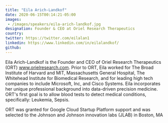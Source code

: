 ```yaml
---
title: "Eila Arich-Landkof"
date: 2020-06-15T00:14:21-05:00
images: 
 - /images/speakers/eila-arich-landkof.jpg
designation: Founder & CEO at Oriel Research Therapeutics
country: 
twitter: https://twitter.com/eilalan1
linkedin: https://www.linkedin.com/in/eilalandkof/
github: 
---
```


Eila Arich-Landkof is the Founder and CEO of Oriel Research Therapeutics (ORT) www.orielresearch.com. Prior to ORT, Eila worked for The Broad Institute of Harvard and MIT, Massachusetts General Hospital, The Whitehead Institute for Biomedical Research, and for leading high tech companies to include Microsoft, Inc, and Cisco Systems. Eila incorporates her unique professional background into data-driven precision medicine. ORT's first goal is to allow blood tests to detect medical conditions, specifically: Leukemia, Sepsis.

ORT was granted for Google Cloud Startup Platform support and was selected to the Johnson and Johnson innovation labs (JLAB) in Boston, MA 